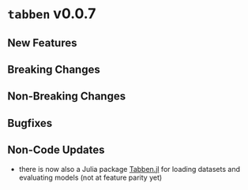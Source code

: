# `tabben` v0.0.7

## New Features


## Breaking Changes


## Non-Breaking Changes


## Bugfixes


## Non-Code Updates
- there is now also a Julia package [Tabben.jl](https://umd-otb.github.io/Tabben.jl/latest/) for loading datasets and evaluating models (not at feature parity yet)
